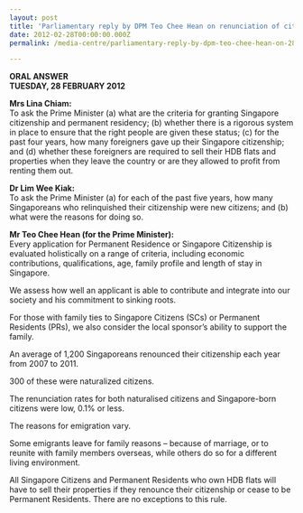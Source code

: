```yaml
---
layout: post
title: 'Parliamentary reply by DPM Teo Chee Hean on renunciation of citizenship'
date: 2012-02-28T00:00:00.000Z
permalink: /media-centre/parliamentary-reply-by-dpm-teo-chee-hean-on-28-feb-2012/

---
```



**ORAL ANSWER**  
**TUESDAY, 28 FEBRUARY 2012**

**Mrs Lina Chiam:**    
To ask the Prime Minister (a) what are the criteria for granting Singapore citizenship and permanent residency; (b) whether there is a rigorous system in place to ensure that the right people are given these status; (c) for the past four years, how many foreigners gave up their Singapore citizenship; and (d) whether these foreigners are required to sell their HDB flats and properties when they leave the country or are they allowed to profit from renting them out.

**Dr Lim Wee Kiak:**    
To ask the Prime Minister (a) for each of the past five years, how many Singaporeans who relinquished their citizenship were new citizens; and (b) what were the reasons for doing so.

**Mr Teo Chee Hean (for the Prime Minister):**    
Every application for Permanent Residence or Singapore Citizenship is evaluated holistically on a range of criteria, including economic contributions, qualifications, age, family profile and length of stay in Singapore.
 
We assess how well an applicant is able to contribute and integrate into our society and his commitment to sinking roots.
 
For those with family ties to Singapore Citizens (SCs) or Permanent Residents (PRs), we also consider the local sponsor’s ability to support the family.
  
An average of 1,200 Singaporeans renounced their citizenship each year from 2007 to 2011.

300 of these were naturalized citizens.

The renunciation rates for both naturalised citizens and Singapore-born citizens were low, 0.1% or less.

The reasons for emigration vary.

Some emigrants leave for family reasons – because of marriage, or to reunite with family members overseas, while others do so for a different living environment.

All Singapore Citizens and Permanent Residents who own HDB flats will have to sell their properties if they renounce their citizenship or cease to be Permanent Residents.  There are no exceptions to this rule.


